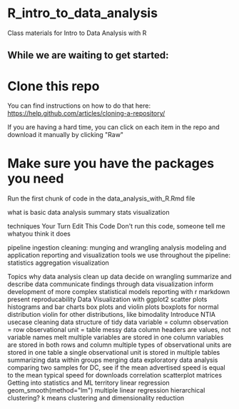 # R_intro_to_data_analysis
Class materials for Intro to Data Analysis with R

## While we are waiting to get started:

# Clone this repo
You can find instructions on how to do that here:
https://help.github.com/articles/cloning-a-repository/

If you are having a hard time, you can click on each item in the repo and download it manually by clicking "Raw"

# Make sure you have the packages you need

Run the first chunk of code in the data_analysis_with_R.Rmd file


what is basic data analysis
	summary stats 
	visualization

techniques
	Your Turn
	Edit This Code
	Don't run this code, someone tell me whatyou think it does

pipeline
	ingestion
	cleaning: munging and wrangling
	analysis
	modeling and application
	reporting and visualization
tools we use throughout the pipeline:
	statistics
	aggregation
	visualization

Topics
	why data analysis
		clean up data
		decide on wrangling
		summarize and describe data
		communicate findings through data visualization
		inform development of more complex statistical models
	reporting with r markdown
		present
		reproducability 
	Data Visualization with ggplot2
		scatter plots
		histograms and bar charts
		box plots and violin plots
			boxplots for normal distribution
			violin for other distributions, like bimodality
	Introduce NTIA usecase
	cleaning data
		structure of tidy data 
			variable = column
			observation = row
			observational unit = table
		messy data
			column headers are values, not variable names
				melt
			multiple variables are stored in one column
			variables are stored in both rows and column
			multiple types of observational units are stored in one table
			a single observational unit is stored in multiple tables
	summarizing data within groups
	merging data
	exploratory data analysis
	comparing two samples
		for DC, see if the mean advertised speed is equal to the mean typical speed for downloads
	correlation
		scatterplot matrices
	Getting into statistics and ML territory
		linear regression
			geom_smooth(method="lm")
		multiple linear regression
		hierarchical clustering?
		k means clustering and dimensionality reduction
